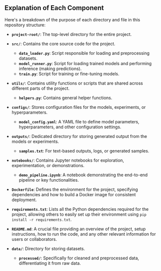## Explanation of Each Component

Here's a breakdown of the purpose of each directory and file in this repository structure:

* **`project-root/`**: The top-level directory for the entire project.

* **`src/`**: Contains the core source code for the project.
    * **`data_loader.py`**: Script responsible for loading and preprocessing datasets.
    * **`model_runner.py`**: Script for loading trained models and performing inference (making predictions).
    * **`train.py`**: Script for training or fine-tuning models.

* **`utils/`**: Contains utility functions or scripts that are shared across different parts of the project.
    * **`helpers.py`**: Contains general helper functions.

* **`configs/`**: Stores configuration files for the models, experiments, or hyperparameters.
    * **`model_config.yaml`**: A YAML file to define model parameters, hyperparameters, and other configuration settings.

* **`outputs/`**: Dedicated directory for storing generated output from the models or experiments.
    * **`samples.txt`**: For text-based outputs, logs, or generated samples.

* **`notebooks/`**: Contains Jupyter notebooks for exploration, experimentation, or demonstrations.
    * **`demo_pipeline.ipynb`**: A notebook demonstrating the end-to-end pipeline or key functionalities.

* **`Dockerfile`**: Defines the environment for the project, specifying dependencies and how to build a Docker image for consistent deployment.

* **`requirements.txt`**: Lists all the Python dependencies required for the project, allowing others to easily set up their environment using `pip install -r requirements.txt`.

* **`README.md`**: A crucial file providing an overview of the project, setup instructions, how to run the code, and any other relevant information for users or collaborators.

* **`data/`**: Directory for storing datasets.
    * **`processed/`**: Specifically for cleaned and preprocessed data, differentiating it from raw data.
